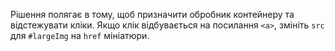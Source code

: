 Рішення полягає в тому, щоб призначити обробник контейнеру та відстежувати кліки. Якщо клік відбувається на посилання `<a>`, змініть `src` для `#largeImg` на `href` мініатюри.
